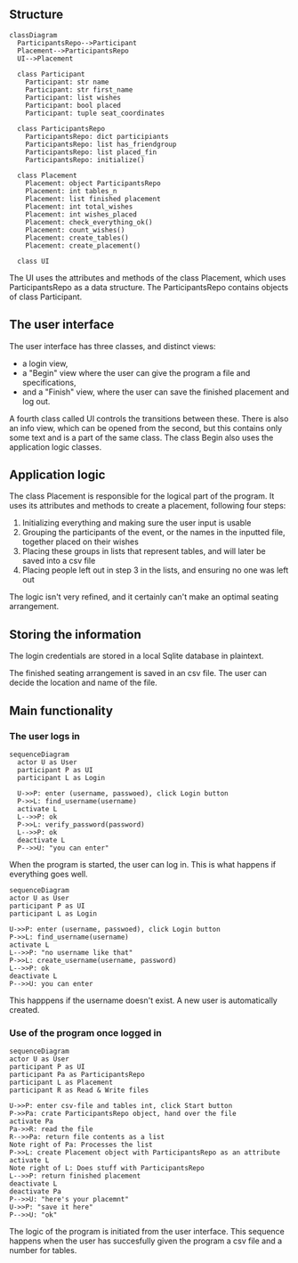 
## Structure

```mermaid
classDiagram
  ParticipantsRepo-->Participant
  Placement-->ParticipantsRepo
  UI-->Placement

  class Participant
    Participant: str name
    Participant: str first_name
    Participant: list wishes
    Participant: bool placed
    Participant: tuple seat_coordinates
    
  class ParticipantsRepo
    ParticipantsRepo: dict participiants
    ParticipantsRepo: list has_friendgroup
    ParticipantsRepo: list placed_fin
    ParticipantsRepo: initialize()
  
  class Placement
    Placement: object ParticipantsRepo
    Placement: int tables_n
    Placement: list finished placement
    Placement: int total_wishes
    Placement: int wishes_placed
    Placement: check_everything_ok()
    Placement: count_wishes()
    Placement: create_tables()
    Placement: create_placement()
    
  class UI
  ```
  The UI uses the attributes and methods of the class Placement, which uses ParticipantsRepo as a data structure. The ParticipantsRepo contains objects of class Participant.

## The user interface
The user interface has three classes, and distinct views:

- a login view,
- a "Begin" view where the user can give the program a file and specifications,
- and a "Finish" view, where the user can save the finished placement and log out.

A fourth class called UI controls the transitions between these. There is also an info view, which can be opened from the second, but this contains only some text and is a part of the same class. The class Begin also uses the application logic classes.

## Application logic
The class Placement is responsible for the logical part of the program. It uses its attributes and methods to create a placement, following four steps:

1. Initializing everything and making sure the user input is usable
2. Grouping the participants of the event, or the names in the inputted file, together placed on their wishes
3. Placing these groups in lists that represent tables, and will later be saved into  a csv file
4. Placing people left out in step 3 in the lists, and ensuring no one was left out

The logic isn't very refined, and it certainly can't make an optimal seating arrangement.

## Storing the information
The login credentials are stored in a local Sqlite database in plaintext.

The finished seating arrangement is saved in an csv file. The user can decide the location and name of the file.

## Main functionality
### The user logs in

```mermaid
sequenceDiagram
  actor U as User
  participant P as UI
  participant L as Login
  
  U->>P: enter (username, passwoed), click Login button
  P->>L: find_username(username)
  activate L
  L-->>P: ok
  P->>L: verify_password(password)
  L-->>P: ok
  deactivate L
  P-->>U: "you can enter"
  ```
  When the program is started, the user can log in. This is what happens if everything goes well.
  
  ```mermaid
sequenceDiagram
  actor U as User
  participant P as UI
  participant L as Login
  
  U->>P: enter (username, passwoed), click Login button
  P->>L: find_username(username)
  activate L
  L-->>P: "no username like that"
  P->>L: create_username(username, password)
  L-->>P: ok
  deactivate L
  P-->>U: you can enter
  ```
  This happpens if the username doesn't exist. A new user is automatically created.
  
  ### Use of the program once logged in
  
  ```mermaid
  sequenceDiagram
  actor U as User
  participant P as UI
  participant Pa as ParticipantsRepo
  participant L as Placement
  participant R as Read & Write files

  U->>P: enter csv-file and tables int, click Start button
  P->>Pa: crate ParticipantsRepo object, hand over the file
  activate Pa
  Pa->>R: read the file
  R-->>Pa: return file contents as a list
  Note right of Pa: Processes the list
  P->>L: create Placement object with ParticipantsRepo as an attribute
  activate L
  Note right of L: Does stuff with ParticipantsRepo
  L-->>P: return finished placement
  deactivate L
  deactivate Pa
  P-->>U: "here's your placemnt"
  U->>P: "save it here"
  P-->>U: "ok"
```
  
  The logic of the program is initiated from the user interface. This sequence happens when the user has succesfully given the program a csv file and a number for tables.
